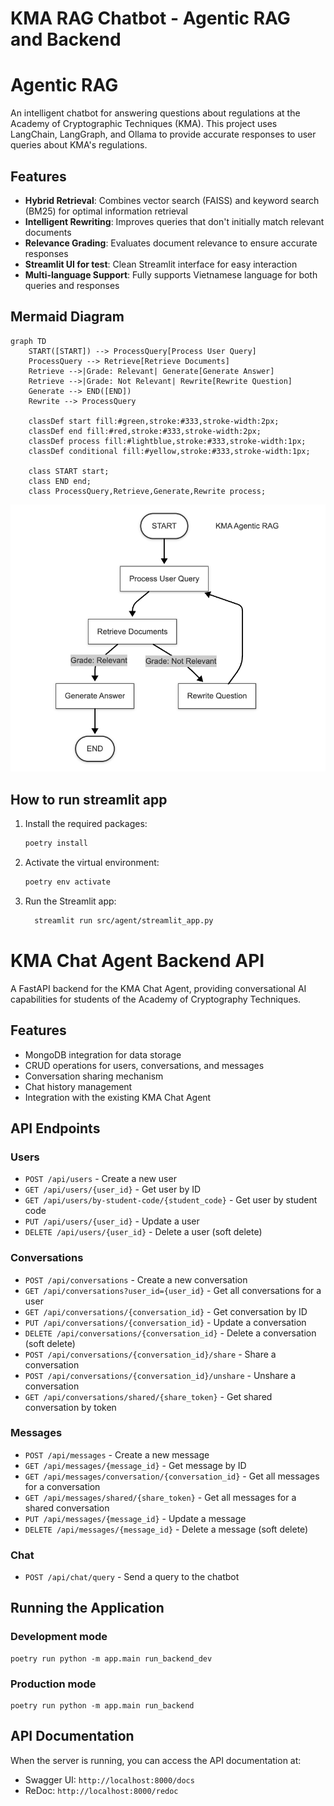 # KMA RAG Chatbot - Agentic RAG and Backend

# Agentic RAG

An intelligent chatbot for answering questions about regulations at the Academy of Cryptographic Techniques (KMA). This project uses LangChain, LangGraph, and Ollama to provide accurate responses to user queries about KMA's regulations.

## Features
- **Hybrid Retrieval**: Combines vector search (FAISS) and keyword search (BM25) for optimal information retrieval
- **Intelligent Rewriting**: Improves queries that don't initially match relevant documents
- **Relevance Grading**: Evaluates document relevance to ensure accurate responses
- **Streamlit UI for test**: Clean Streamlit interface for easy interaction
- **Multi-language Support**: Fully supports Vietnamese language for both queries and responses

## Mermaid Diagram

```mermaid
graph TD
    START([START]) --> ProcessQuery[Process User Query]
    ProcessQuery --> Retrieve[Retrieve Documents]
    Retrieve -->|Grade: Relevant| Generate[Generate Answer]
    Retrieve -->|Grade: Not Relevant| Rewrite[Rewrite Question]
    Generate --> END([END])
    Rewrite --> ProcessQuery
    
    classDef start fill:#green,stroke:#333,stroke-width:2px;
    classDef end fill:#red,stroke:#333,stroke-width:2px;
    classDef process fill:#lightblue,stroke:#333,stroke-width:1px;
    classDef conditional fill:#yellow,stroke:#333,stroke-width:1px;
    
    class START start;
    class END end;
    class ProcessQuery,Retrieve,Generate,Rewrite process;
```

![mermaid diagram](/images/agentic_rag_mermaid.png)

## How to run streamlit app

1. Install the required packages:
   ```bash
   poetry install
   ```
2. Activate the virtual environment:
   ```bash
   poetry env activate
   ```
   
3. Run the Streamlit app:
   ```bash
     streamlit run src/agent/streamlit_app.py 
    ```

# KMA Chat Agent Backend API

A FastAPI backend for the KMA Chat Agent, providing conversational AI capabilities for students of the Academy of Cryptography Techniques.

## Features

- MongoDB integration for data storage
- CRUD operations for users, conversations, and messages
- Conversation sharing mechanism
- Chat history management
- Integration with the existing KMA Chat Agent

## API Endpoints

### Users

- `POST /api/users` - Create a new user
- `GET /api/users/{user_id}` - Get user by ID
- `GET /api/users/by-student-code/{student_code}` - Get user by student code
- `PUT /api/users/{user_id}` - Update a user
- `DELETE /api/users/{user_id}` - Delete a user (soft delete)

### Conversations

- `POST /api/conversations` - Create a new conversation
- `GET /api/conversations?user_id={user_id}` - Get all conversations for a user
- `GET /api/conversations/{conversation_id}` - Get conversation by ID
- `PUT /api/conversations/{conversation_id}` - Update a conversation
- `DELETE /api/conversations/{conversation_id}` - Delete a conversation (soft delete)
- `POST /api/conversations/{conversation_id}/share` - Share a conversation
- `POST /api/conversations/{conversation_id}/unshare` - Unshare a conversation
- `GET /api/conversations/shared/{share_token}` - Get shared conversation by token

### Messages

- `POST /api/messages` - Create a new message
- `GET /api/messages/{message_id}` - Get message by ID
- `GET /api/messages/conversation/{conversation_id}` - Get all messages for a conversation
- `GET /api/messages/shared/{share_token}` - Get all messages for a shared conversation
- `PUT /api/messages/{message_id}` - Update a message
- `DELETE /api/messages/{message_id}` - Delete a message (soft delete)

### Chat

- `POST /api/chat/query` - Send a query to the chatbot

## Running the Application

### Development mode

```
poetry run python -m app.main run_backend_dev
```

### Production mode

```
poetry run python -m app.main run_backend
```

## API Documentation

When the server is running, you can access the API documentation at:
- Swagger UI: `http://localhost:8000/docs`
- ReDoc: `http://localhost:8000/redoc`
